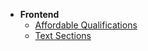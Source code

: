 - **Frontend**
  * [Affordable Qualifications](js_apps/frontend/affordable-qualifications.md)
  * [Text Sections](js_apps/frontend/text-sections.md)